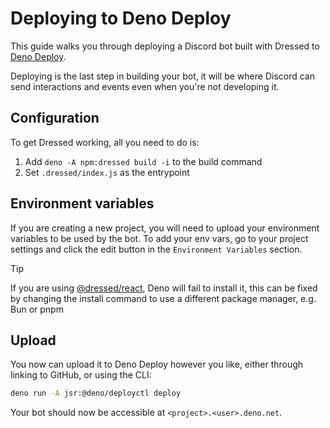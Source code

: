 # Deploying to Deno Deploy

This guide walks you through deploying a Discord bot built with Dressed to [Deno Deploy](https://deno.com/deploy).

Deploying is the last step in building your bot, it will be where Discord can send interactions and events even when you're not developing it.

## Configuration

To get Dressed working, all you need to do is:

1. Add `deno -A npm:dressed build -i` to the build command
2. Set `.dressed/index.js` as the entrypoint

## Environment variables

If you are creating a new project, you will need to upload your environment variables to be used by the bot. To add your env vars, go to your project settings and click the edit button in the `Environment Variables` section.

> [!TIP]
> If you are using [@dressed/react](https://www.npmjs.com/package/@dressed/react), Deno will fail to install it, this can be fixed by changing the install command to use a different package manager, e.g. Bun or pnpm

## Upload

You now can upload it to Deno Deploy however you like, either through linking to GitHub, or using the CLI:

```sh
deno run -A jsr:@deno/deployctl deploy
```

Your bot should now be accessible at `<project>.<user>.deno.net`.
